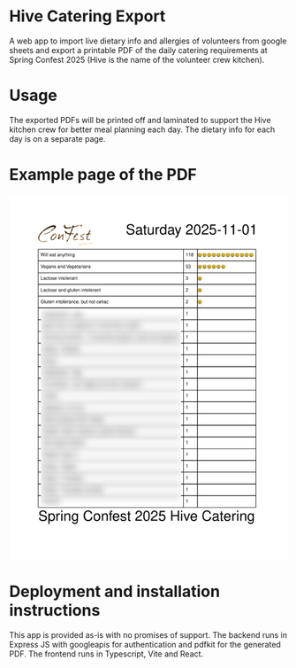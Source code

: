 # Hive Catering Export
A web app to import live dietary info and allergies of volunteers from google sheets and export a printable PDF of the daily catering requirements at Spring Confest 2025 (Hive is the name of the volunteer crew kitchen). 
# Usage
The exported PDFs will be printed off and laminated to support the Hive kitchen crew for better meal planning each day. The dietary info for each day is on a separate page.
# Example page of the PDF
![Example export with anonymised live data](./example.png)
# Deployment and installation instructions
This app is provided as-is with no promises of support. The backend runs in Express JS with googleapis for authentication and pdfkit for the generated PDF. The frontend runs in Typescript, Vite and React. 